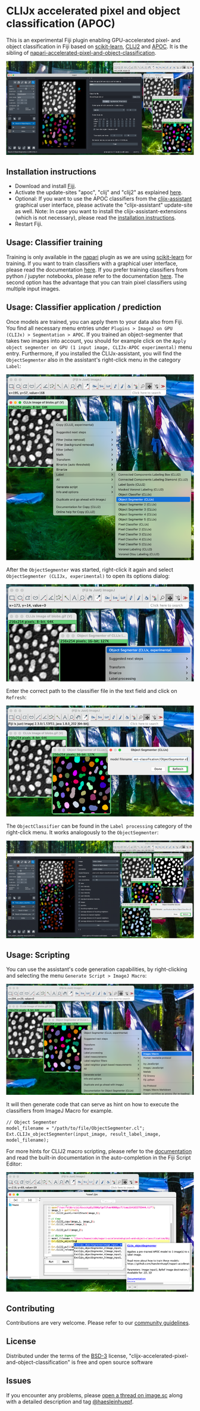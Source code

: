 # CLIJx accelerated pixel and object classification (APOC)

This is an experimental Fiji plugin enabling GPU-accelerated pixel- and object classification in Fiji based on
[scikit-learn](https://scikit-learn.org/), 
[CLIJ2](https://clij.github.io) and
[APOC](https://github.com/haesleinhuepf/apoc).
It is the sibling of [napari-accelerated-pixel-and-object-classification](https://github.com/haesleinhuepf/napari-accelerated-pixel-and-object-classification).

![img.png](docs/screenshot.png)

## Installation instructions

* Download and install [Fiji](https://fiji.sc/Downloads). 
* Activate the update-sites "apoc", "clij" and "clij2" as explained [here](https://clij.github.io/clij2-docs/installationInFiji). 
* Optional: If you want to use the APOC classifiers from the [clijx-assistant](https://github.com/clij/clijx-assistant) graphical user interface, please activate the "clijx-assistant" update-site as well. Note: In case you want to install the clijx-assistant-extensions (which is not necessary), please read the [installation instructions](https://clij.github.io/assistant/installation#extensions).
* Restart Fiji.

## Usage: Classifier training

Training is only available in the [napari](https://napari.org/) plugin as we are using [scikit-learn](https://scikit-learn.org/) for training.
If you want to train classifiers with a graphical user interface, please read the documentation [here](https://github.com/haesleinhuepf/napari-accelerated-pixel-and-object-classification).
If you prefer training classifiers from python / jupyter notebooks, please refer to the documentation [here](https://github.com/haesleinhuepf/apoc).
The second option has the advantage that you can train pixel classifiers using multiple input images.

## Usage: Classifier application / prediction

Once models are trained, you can apply them to your data also from Fiji.
You find all necessary menu entries under `Plugins > ImageJ on GPU (CLIJx) > Segmentation > APOC`.
If you trained an object-segmenter that takes two images into account, you should for example click on the `Apply object segmenter on GPU (1 input image, CLIJx-APOC experimental)` menu entry.
Furthermore, if you installed the CLIJx-assistant, you will find the `ObjectSegmenter` also in the assistant's right-click menu in the category `Label`:

![img.png](images/img.png)

After the `ObjectSegmenter` was started, right-click it again and select `ObjectSegmenter (CLIJx, experimental)` to open its options dialog:

![img_1.png](images/img_1.png)

Enter the correct path to the classifier file in the text field and click on `Refresh`:

![img_2.png](images/img_2.png)

The `ObjectClassifier` can be found in the `Label processing` category of the right-click menu. It works analogously to the `ObjectSegmenter`:

![img.png](docs/img.png)

## Usage: Scripting

You can use the assistant's code generation capabilities, by right-clicking and selecting the menu `Generate Script > ImageJ Macro`:

![img_3.png](images/img_3.png)

It will then generate code that can serve as hint on how to execute the classifiers from ImageJ Macro for example.

```
// Object Segmenter
model_filename = "/path/to/file/ObjectSegmenter.cl";
Ext.CLIJx_objectSegmenter(input_image, result_label_image, model_filename);
```

For more hints for CLIJ2 macro scripting, please refer to the [documentation](https://clij.github.io/clij2-docs/md/basics/) and
read the built-in documentation in the auto-completion in the Fiji Script Editor:

![img_4.png](images/img_4.png)

## Contributing

Contributions are very welcome. Please refer to our [community guidelines](https://clij.github.io/clij2-docs/community_guidelines).

## License

Distributed under the terms of the [BSD-3](https://github.com/clij/clijx-accelerated-pixel-and-object-classification/blob/main/license.txt) license,
"clijx-accelerated-pixel-and-object-classification" is free and open source software

## Issues

If you encounter any problems, please [open a thread on image.sc](https://image.sc) along with a detailed description and tag [@haesleinhuepf](https://github.com/haesleinhuepf).

